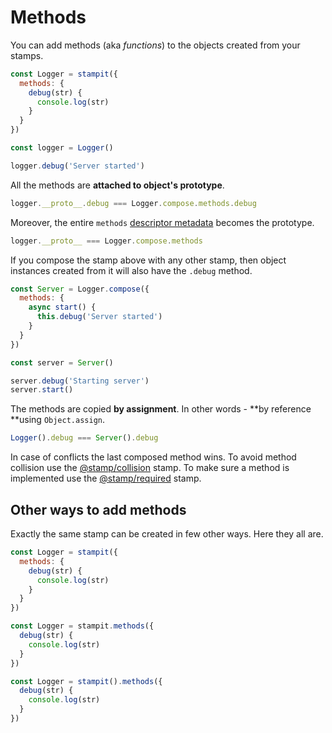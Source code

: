 # Methods

You can add methods \(aka _functions_\) to the objects created from your stamps.

```js
const Logger = stampit({
  methods: {
    debug(str) {
      console.log(str)
    }
  }
})

const logger = Logger()

logger.debug('Server started')
```

All the methods are **attached to object's prototype**.

```js
logger.__proto__.debug === Logger.compose.methods.debug
```

Moreover, the entire `methods` [descriptor metadata](/composition.md) becomes the prototype.

```js
logger.__proto__ === Logger.compose.methods
```

If you compose the stamp above with any other stamp, then object instances created from it will also have the `.debug` method.

```js
const Server = Logger.compose({
  methods: {
    async start() {
      this.debug('Server started')
    }
  }
})

const server = Server()

server.debug('Starting server')
server.start()
```

The methods are copied **by assignment**. In other words - **by reference **using `Object.assign`.

```js
Logger().debug === Server().debug
```

In case of conflicts the last composed method wins. To avoid method collision use the [@stamp/collision](/stampcollision.md) stamp. To make sure a method is implemented use the [@stamp/required](/stamprequired.md) stamp.

## Other ways to add methods

Exactly the same stamp can be created in few other ways. Here they all are.

```js
const Logger = stampit({
  methods: {
    debug(str) {
      console.log(str)
    }
  }
})

const Logger = stampit.methods({
  debug(str) {
    console.log(str)
  }
})

const Logger = stampit().methods({
  debug(str) {
    console.log(str)
  }
})
```



